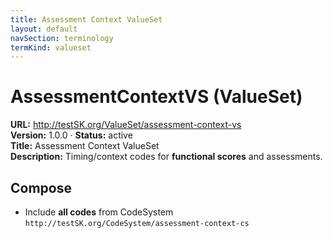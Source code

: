 ```yaml
---
title: Assessment Context ValueSet
layout: default
navSection: terminology
termKind: valueset
---
```


# AssessmentContextVS (ValueSet)

**URL:** http://testSK.org/ValueSet/assessment-context-vs  
**Version:** 1.0.0 · **Status:** active  
**Title:** Assessment Context ValueSet  
**Description:** Timing/context codes for **functional scores** and assessments.

## Compose
- Include **all codes** from CodeSystem `http://testSK.org/CodeSystem/assessment-context-cs`
